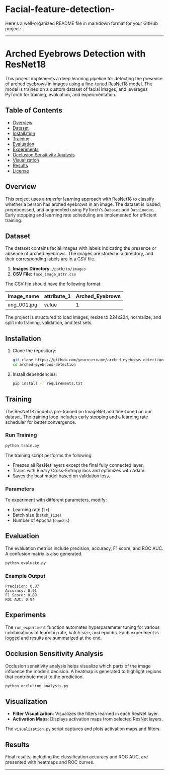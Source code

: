 # Facial-feature-detection-
Here's a well-organized README file in markdown format for your GitHub project:

---

# Arched Eyebrows Detection with ResNet18

This project implements a deep learning pipeline for detecting the presence of arched eyebrows in images using a fine-tuned ResNet18 model. The model is trained on a custom dataset of facial images, and leverages PyTorch for training, evaluation, and experimentation.

## Table of Contents
- [Overview](#overview)
- [Dataset](#dataset)
- [Installation](#installation)
- [Training](#training)
- [Evaluation](#evaluation)
- [Experiments](#experiments)
- [Occlusion Sensitivity Analysis](#occlusion-sensitivity-analysis)
- [Visualization](#visualization)
- [Results](#results)
- [License](#license)

## Overview
This project uses a transfer learning approach with ResNet18 to classify whether a person has arched eyebrows in an image. The dataset is loaded, preprocessed, and augmented using PyTorch's `Dataset` and `DataLoader`. Early stopping and learning rate scheduling are implemented for efficient training.

## Dataset
The dataset contains facial images with labels indicating the presence or absence of arched eyebrows. The images are stored in a directory, and their corresponding labels are in a CSV file.

1. **Images Directory**: `/path/to/images`
2. **CSV File**: `face_image_attr.csv`

The CSV file should have the following format:

| image_name | attribute_1 | Arched_Eyebrows |
|------------|-------------|------------------|
| img_001.jpg | value      | 1               |

The project is structured to load images, resize to 224x224, normalize, and split into training, validation, and test sets.

## Installation
1. Clone the repository:
   ```bash
   git clone https://github.com/yourusername/arched-eyebrows-detection.git
   cd arched-eyebrows-detection
   ```

2. Install dependencies:
   ```bash
   pip install -r requirements.txt
   ```

## Training
The ResNet18 model is pre-trained on ImageNet and fine-tuned on our dataset. The training loop includes early stopping and a learning rate scheduler for better convergence.

### Run Training
```python
python train.py
```

The training script performs the following:
- Freezes all ResNet layers except the final fully connected layer.
- Trains with Binary Cross-Entropy loss and optimizes with Adam.
- Saves the best model based on validation loss.

### Parameters
To experiment with different parameters, modify:
- Learning rate (`lr`)
- Batch size (`batch_size`)
- Number of epochs (`epochs`)

## Evaluation
The evaluation metrics include precision, accuracy, F1 score, and ROC AUC. A confusion matrix is also generated.

```python
python evaluate.py
```

### Example Output
```
Precision: 0.87
Accuracy: 0.91
F1 Score: 0.89
ROC AUC: 0.94
```

## Experiments
The `run_experiment` function automates hyperparameter tuning for various combinations of learning rate, batch size, and epochs. Each experiment is logged and results are summarized at the end.

## Occlusion Sensitivity Analysis
Occlusion sensitivity analysis helps visualize which parts of the image influence the model’s decision. A heatmap is generated to highlight regions that contribute most to the prediction.

```python
python occlusion_analysis.py
```

## Visualization
- **Filter Visualization**: Visualizes the filters learned in each ResNet layer.
- **Activation Maps**: Displays activation maps from selected ResNet layers.

The `visualization.py` script captures and plots activation maps and filters.

## Results
Final results, including the classification accuracy and ROC AUC, are presented with heatmaps and ROC curves.




---

